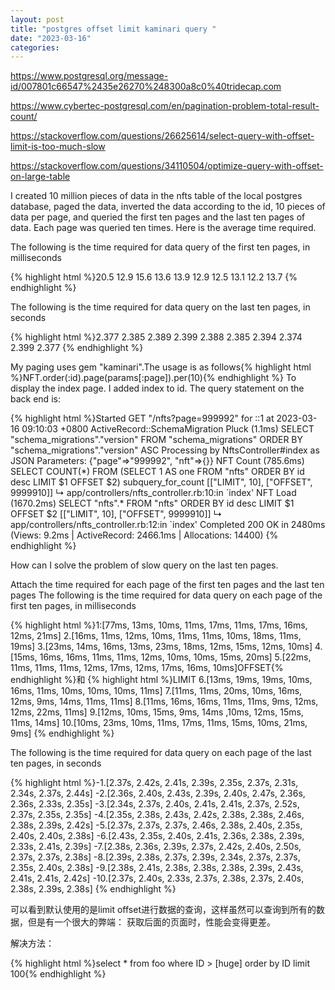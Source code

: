 ```yaml
---
layout: post
title: "postgres offset limit kaminari query "
date: "2023-03-16"
categories: 
---
```

<p><a href="https://www.postgresql.org/message-id/007801c66547%2435e26270%248300a8c0%40tridecap.com">https://www.postgresql.org/message-id/007801c66547%2435e26270%248300a8c0%40tridecap.com</a></p>
<p><a href="https://www.cybertec-postgresql.com/en/pagination-problem-total-result-count/">https://www.cybertec-postgresql.com/en/pagination-problem-total-result-count/</a></p>
<p><a href="https://stackoverflow.com/questions/26625614/select-query-with-offset-limit-is-too-much-slow">https://stackoverflow.com/questions/26625614/select-query-with-offset-limit-is-too-much-slow</a></p>
<p><a href="https://stackoverflow.com/questions/34110504/optimize-query-with-offset-on-large-table">https://stackoverflow.com/questions/34110504/optimize-query-with-offset-on-large-table</a></p>
<div class="post-layout--right postcell">
<div class="js-post-body s-prose">
<p>I created 10 million pieces of data in the nfts table of the local postgres database, paged the data, inverted the data according to the id, 10 pieces of data per page, and queried the first ten pages and the last ten pages of data. Each page was queried ten times. Here is the average time required.</p>
<p>The following is the time required for data query of the first ten pages, in milliseconds</p>
{% highlight html %}20.5
12.9
15.6
13.6
13.9
12.9
12.5
13.1
12.2
13.7
{% endhighlight %}
<p>The following is the time required for data query on the last ten pages, in seconds</p>
{% highlight html %}2.377
2.385
2.389
2.399
2.388
2.385
2.394
2.374
2.399
2.377
{% endhighlight %}
<p>My paging uses gem &quot;kaminari&quot;.The usage is as follows{% highlight html %}NFT.order(:id).page(params[:page]).per(10){% endhighlight %} To display the index page. I added index to id. The query statement on the back end is:</p>
{% highlight html %}Started GET &quot;/nfts?page=999992&quot; for ::1 at 2023-03-16 09:10:03 +0800
ActiveRecord::SchemaMigration Pluck (1.1ms)  SELECT &quot;schema_migrations&quot;.&quot;version&quot; FROM &quot;schema_migrations&quot; ORDER BY &quot;schema_migrations&quot;.&quot;version&quot; ASC
Processing by NftsController#index as JSON
Parameters: {&quot;page&quot;=&gt;&quot;999992&quot;, &quot;nft&quot;=&gt;{}}
NFT Count (785.6ms)  SELECT COUNT(*) FROM (SELECT 1 AS one FROM &quot;nfts&quot; ORDER BY id desc LIMIT $1 OFFSET $2) subquery_for_count  [[&quot;LIMIT&quot;, 10], [&quot;OFFSET&quot;, 9999910]]
↳ app/controllers/nfts_controller.rb:10:in `index&#39;
NFT Load (1670.2ms)  SELECT &quot;nfts&quot;.* FROM &quot;nfts&quot; ORDER BY id desc LIMIT $1 OFFSET $2  [[&quot;LIMIT&quot;, 10], [&quot;OFFSET&quot;, 9999910]]
↳ app/controllers/nfts_controller.rb:12:in `index&#39;
Completed 200 OK in 2480ms (Views: 9.2ms | ActiveRecord: 2466.1ms | Allocations: 14400)
{% endhighlight %}
<p>How can I solve the problem of slow query on the last ten pages.</p>
<p>Attach the time required for each page of the first ten pages and the last ten pages The following is the time required for data query on each page of the first ten pages, in milliseconds</p>
{% highlight html %}1:[77ms, 13ms, 10ms, 11ms, 17ms, 11ms, 17ms, 16ms, 12ms, 21ms]
2.[16ms, 11ms, 12ms, 10ms, 11ms, 11ms, 10ms, 18ms, 11ms, 19ms]
3.[23ms, 14ms, 16ms, 13ms, 23ms, 18ms, 12ms, 15ms, 12ms, 10ms]
4.[15ms, 16ms, 16ms, 11ms, 11ms, 12ms, 10ms, 10ms, 15ms, 20ms]
5.[22ms, 11ms, 11ms, 11ms, 12ms, 17ms, 12ms, 17ms, 16ms, 10ms]OFFSET{% endhighlight %}和 {% highlight html %}LIMIT
6.[13ms, 19ms, 19ms, 10ms, 16ms, 11ms, 10ms, 10ms, 10ms, 11ms]
7.[11ms, 11ms, 20ms, 10ms, 16ms, 12ms, 9ms, 14ms, 11ms, 11ms]
8.[11ms, 16ms, 16ms, 11ms, 11ms, 9ms, 12ms, 12ms, 22ms, 11ms]
9.[12ms, 10ms, 15ms, 9ms, 14ms ,10ms, 12ms, 15ms, 11ms, 14ms]
10.[10ms, 23ms, 10ms, 11ms, 17ms, 11ms, 15ms, 10ms, 21ms, 9ms]
{% endhighlight %}
<p>The following is the time required for data query on each page of the last ten pages, in seconds</p>
{% highlight html %}-1.[2.37s, 2.42s, 2.41s, 2.39s, 2.35s, 2.37s, 2.31s, 2.34s, 2.37s, 2.44s]
-2.[2.36s, 2.40s, 2.43s, 2.39s, 2.40s, 2.47s, 2.36s, 2.36s, 2.33s, 2.35s]
-3.[2.34s, 2.37s, 2.40s, 2.41s, 2.41s, 2.37s, 2.52s, 2.37s, 2.35s, 2.35s]
-4.[2.35s, 2.38s, 2.43s, 2.42s, 2.38s, 2.38s, 2.46s, 2.38s, 2.39s, 2.42s]
-5.[2.37s, 2.37s, 2.37s, 2.46s, 2.38s, 2.40s, 2.35s, 2.40s, 2.40s, 2.38s]
-6.[2.43s, 2.35s, 2.40s, 2.41s, 2.36s, 2.38s, 2.39s, 2.33s, 2.41s, 2.39s]
-7.[2.38s, 2.36s, 2.39s, 2.37s, 2.42s, 2.40s, 2.50s, 2.37s, 2.37s, 2.38s]
-8.[2.39s, 2.38s, 2.37s, 2.39s, 2.34s, 2.37s, 2.37s, 2.35s, 2.40s, 2.38s]
-9.[2.38s, 2.41s, 2.38s, 2.38s, 2.38s, 2.39s, 2.43s, 2.41s, 2.41s, 2.42s]
-10.[2.37s, 2.40s, 2.33s, 2.37s, 2.38s, 2.37s, 2.40s, 2.38s, 2.39s, 2.38s]
{% endhighlight %}
<p>可以看到默认使用的是limit offset进行数据的查询，这样虽然可以查询到所有的数据，但是有一个很大的弊端： 获取后面的页面时，性能会变得更差。</p>
<p>解决方法：</p>
{% highlight html %}select * from foo where ID &gt; [huge] order by ID limit 100{% endhighlight %}
</div>
</div>
